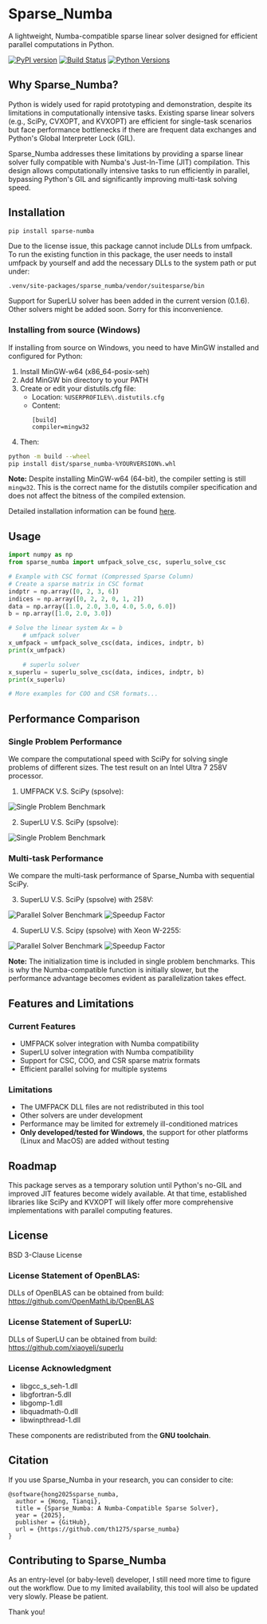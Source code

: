# Sparse_Numba

A lightweight, Numba-compatible sparse linear solver designed for efficient parallel computations in Python.

[![PyPI version](https://badge.fury.io/py/sparse-numba.svg)](https://badge.fury.io/py/sparse-numba)
[![Build Status](https://github.com/th1275/sparse_numba/actions/workflows/build_wheels.yml/badge.svg)](https://github.com/th1275/sparse_numba/actions)
[![Python Versions](https://img.shields.io/pypi/pyversions/sparse-numba.svg)](https://pypi.org/project/sparse-numba/)

## Why Sparse_Numba?

Python is widely used for rapid prototyping and demonstration, 
despite its limitations in computationally intensive tasks. 
Existing sparse linear solvers (e.g., SciPy, CVXOPT, and KVXOPT) are efficient 
for single-task scenarios but face performance bottlenecks 
if there are frequent data exchanges and Python's Global Interpreter Lock (GIL).

Sparse_Numba addresses these limitations by 
providing a sparse linear solver fully compatible with 
Numba's Just-In-Time (JIT) compilation. 
This design allows computationally intensive tasks 
to run efficiently in parallel, bypassing Python's GIL 
and significantly improving multi-task solving speed.

## Installation

```bash
pip install sparse-numba
```
Due to the license issue, this package cannot include DLLs from umfpack. To run the existing function in this package, the user needs to install umfpack by yourself and add the necessary DLLs to the system path or put under: 
```
.venv/site-packages/sparse_numba/vendor/suitesparse/bin
```
Support for SuperLU solver has been added in the current version (0.1.6). Other solvers might be added soon. Sorry for this inconvenience.


### Installing from source (Windows)

If installing from source on Windows, you need to have MinGW installed and configured for Python:

1. Install MinGW-w64 (x86_64-posix-seh)
2. Add MinGW bin directory to your PATH
3. Create or edit your distutils.cfg file:
   - Location: `%USERPROFILE%\.distutils.cfg`
   - Content:
     ```
     [build]
     compiler=mingw32
     ```
4. Then:
 ```bash
python -m build --wheel
pip install dist/sparse_numba-%YOURVERSION%.whl
```
 

**Note:** Despite installing MinGW-w64 (64-bit), the compiler setting is still `mingw32`. This is the correct name for the distutils compiler specification and does not affect the bitness of the compiled extension.

Detailed installation information can be found [here](docs/Installation_Guide_for_sparse_numba.md).

## Usage

```python
import numpy as np
from sparse_numba import umfpack_solve_csc, superlu_solve_csc

# Example with CSC format (Compressed Sparse Column)
# Create a sparse matrix in CSC format
indptr = np.array([0, 2, 3, 6])
indices = np.array([0, 2, 2, 0, 1, 2])
data = np.array([1.0, 2.0, 3.0, 4.0, 5.0, 6.0])
b = np.array([1.0, 2.0, 3.0])

# Solve the linear system Ax = b
    # umfpack solver
x_umfpack = umfpack_solve_csc(data, indices, indptr, b)
print(x_umfpack)

    # superlu solver
x_superlu = superlu_solve_csc(data, indices, indptr, b)
print(x_superlu)

# More examples for COO and CSR formats...
```

## Performance Comparison

### Single Problem Performance

We compare the computational speed with 
SciPy for solving single problems of different sizes. 
The test result on an Intel Ultra 7 258V processor.
1. UMFPACK V.S. SciPy (spsolve):

![Single Problem Benchmark](benchmark_results/benchmark_single_problem_umfpack.png)

2. SuperLU V.S. SciPy (spsolve):

![Single Problem Benchmark](benchmark_results/benchmark_single_problem_superlu.png)

### Multi-task Performance

We compare the multi-task performance of Sparse_Numba with sequential SciPy.

3. SuperLU V.S. SciPy (spsolve) with 258V:

![Parallel Solver Benchmark](benchmark_results/benchmark_parallel_slu_258V.png) 
![Speedup Factor](benchmark_results/speedup_parallel_slu_258V.png)

4. SuperLU V.S. Scipy (spsolve) with Xeon W-2255:

![Parallel Solver Benchmark](benchmark_results/benchmark_parallel_slu_xeon.png) 
![Speedup Factor](benchmark_results/speedup_parallel_slu_xeon.png)

**Note:** The initialization time is included in single problem benchmarks. 
This is why the Numba-compatible function is initially slower, 
but the performance advantage becomes evident as parallelization takes effect.

## Features and Limitations

### Current Features
- UMFPACK solver integration with Numba compatibility
- SuperLU solver integration with Numba compatibility
- Support for CSC, COO, and CSR sparse matrix formats
- Efficient parallel solving for multiple systems

### Limitations
- The UMFPACK DLL files are not redistributed in this tool
- Other solvers are under development
- Performance may be limited for extremely ill-conditioned matrices
- **Only developed/tested for Windows**, the support for other platforms (Linux and MacOS) are added without testing

## Roadmap

This package serves as a temporary solution 
until Python's no-GIL and improved JIT features become widely available. 
At that time, established libraries like SciPy and KVXOPT will likely 
offer more comprehensive implementations with parallel computing features.

## License

BSD 3-Clause License

### License Statement of OpenBLAS:
DLLs of OpenBLAS can be obtained from build: https://github.com/OpenMathLib/OpenBLAS

### License Statement of SuperLU:
DLLs of SuperLU can be obtained from build: https://github.com/xiaoyeli/superlu

### License Acknowledgment 
- libgcc_s_seh-1.dll
- libgfortran-5.dll
- libgomp-1.dll
- libquadmath-0.dll
- libwinpthread-1.dll

These components are redistributed from the **GNU toolchain**.

## Citation

If you use Sparse_Numba in your research, you can consider to cite:

```
@software{hong2025sparse_numba,
  author = {Hong, Tianqi},
  title = {Sparse_Numba: A Numba-Compatible Sparse Solver},
  year = {2025},
  publisher = {GitHub},
  url = {https://github.com/th1275/sparse_numba}
}
```

## Contributing to Sparse_Numba

As an entry-level (or baby-level) developer, I still need more time to figure out the workflow. Due to my limited availability, this tool will also be updated very slowly. Please be patient. 

Thank you!
